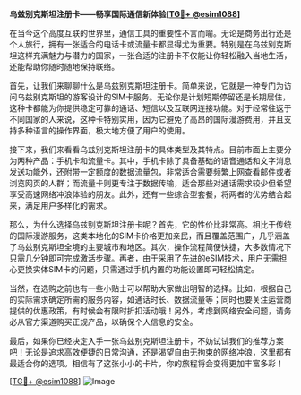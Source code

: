 **乌兹别克斯坦注册卡——畅享国际通信新体验[[TG💪+ @esim1088](https://t.me/s/esim1088)]**

在当今这个高度互联的世界里，通信工具的重要性不言而喻。无论是商务出行还是个人旅行，拥有一张适合的电话卡或流量卡都显得尤为重要。特别是在乌兹别克斯坦这样充满魅力与潜力的国家，一张合适的注册卡不仅能让你轻松融入当地生活，还能帮助你随时随地保持联络。

首先，让我们来聊聊什么是乌兹别克斯坦注册卡。简单来说，它就是一种专门为访问乌兹别克斯坦的游客设计的SIM卡服务。无论你是计划短期停留还是长期居住，这种卡都能为你提供稳定可靠的通话、短信以及互联网连接功能。对于经常往返于不同国家的人来说，这种卡特别实用，因为它避免了高昂的国际漫游费用，并且支持多种语言的操作界面，极大地方便了用户的使用。

接下来，我们来看看乌兹别克斯坦注册卡的具体类型及其特点。目前市面上主要分为两种产品：手机卡和流量卡。其中，手机卡除了具备基础的语音通话和文字消息发送功能外，还附带一定额度的数据流量包，非常适合需要频繁上网查看邮件或者浏览网页的人群；而流量卡则更专注于数据传输，适合那些对通话需求较少但希望享受高速网络冲浪体验的朋友。此外，还有一些综合型套餐，将两者的优势结合起来，满足用户多样化的需求。

那么，为什么选择乌兹别克斯坦注册卡呢？首先，它的性价比非常高。相比于传统的国际漫游服务，这类本地化的SIM卡价格更加亲民，而且覆盖范围广，几乎涵盖了乌兹别克斯坦全境的主要城市和地区。其次，操作流程简便快捷，大多数情况下只需几分钟即可完成激活步骤。再者，由于采用了先进的eSIM技术，用户无需担心更换实体SIM卡的问题，只需通过手机内置的功能设置即可轻松搞定。

当然，在选购之前也有一些小贴士可以帮助大家做出明智的选择。比如，根据自己的实际需求确定所需的服务内容，如通话时长、数据流量等；同时也要关注运营商提供的优惠政策，有时候会有限时折扣活动哦！另外，考虑到网络安全问题，请务必从官方渠道购买正规产品，以确保个人信息的安全。

最后，如果你已经决定入手一张乌兹别克斯坦注册卡，不妨试试我们的推荐方案吧！无论是追求高效便捷的日常沟通，还是渴望自由无拘束的网络冲浪，这里都有最适合你的选项。相信有了这张小小的卡片，你的旅程将会变得更加丰富多彩！

[[TG💪+ @esim1088](https://t.me/s/esim1088)] 
![Image](https://i.postimg.cc/4NQfJmqS/Snipaste-2025-05-13-00-14-12.png)
